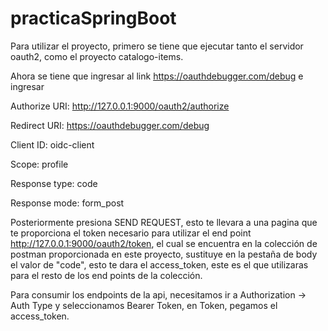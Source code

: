 # practicaSpringBoot

Para utilizar el proyecto, primero se tiene que ejecutar tanto el servidor oauth2, como el proyecto catalogo-items.

Ahora se tiene que ingresar al link https://oauthdebugger.com/debug e ingresar

Authorize URI: http://127.0.0.1:9000/oauth2/authorize

Redirect URI: https://oauthdebugger.com/debug

Client ID: oidc-client

Scope: profile

Response type: code

Response mode: form_post


Posteriormente presiona SEND REQUEST, esto te llevara a una pagina que te proporciona el token necesario para utilizar el end point http://127.0.0.1:9000/oauth2/token, el cual se encuentra en la colección de postman proporcionada en este proyecto, sustituye en la pestaña de body el valor de "code", esto te dara el access_token, este es el que utilizaras para el resto de los end points de la colección.

Para consumir los endpoints de la api, necesitamos ir a Authorization -> Auth Type y seleccionamos Bearer Token, en Token, pegamos el access_token.

